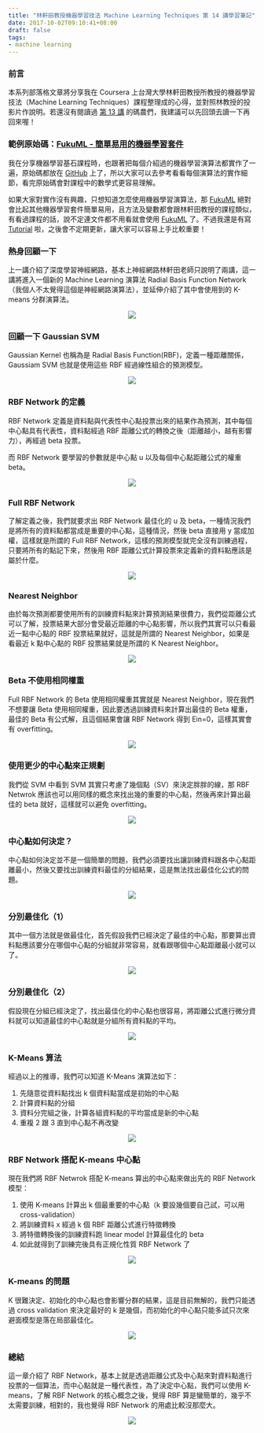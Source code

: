 ```yaml
---
title: "林軒田教授機器學習技法 Machine Learning Techniques 第 14 講學習筆記"
date: 2017-10-02T09:10:41+08:00
draft: false
tags:
- machine learning
---
```


### 前言

本系列部落格文章將分享我在 Coursera 上台灣大學林軒田教授所教授的機器學習技法（Machine Learning Techniques）課程整理成的心得，並對照林教授的投影片作說明。若還沒有閱讀過 [第 13 講](http://blog.fukuball.com/lin-xuan-tian-jiao-shou-ji-qi-xue-xi-ji-fa-machine-learning-techniques-di-13-jiang-xue-xi-bi-ji/) 的碼農們，我建議可以先回頭去讀一下再回來喔！

### 範例原始碼：[FukuML - 簡單易用的機器學習套件](https://github.com/fukuball/fuku-ml)

我在分享機器學習基石課程時，也跟著把每個介紹過的機器學習演算法都實作了一遍，原始碼都放在 [GitHub](https://github.com/fukuball/fuku-ml) 上了，所以大家可以去參考看看每個演算法的實作細節，看完原始碼會對課程中的數學式更容易理解。

如果大家對實作沒有興趣，只想知道怎麼使用機器學習演算法，那 [FukuML](https://github.com/fukuball/fuku-ml) 絕對會比起其他機器學習套件簡單易用，且方法及變數都會跟林軒田教授的課程類似，有看過課程的話，說不定連文件都不用看就會使用 [FukuML](https://github.com/fukuball/fuku-ml) 了。不過我還是有寫 [Tutorial](https://github.com/fukuball/FukuML-Tutorial) 啦，之後會不定期更新，讓大家可以容易上手比較重要！

### 熱身回顧一下

上一講介紹了深度學習神經網路，基本上神經網路林軒田老師只說明了兩講，這一講將進入一個新的 Machine Learning 演算法 Radial Basis Function Network（我個人不太覺得這個是神經網路演算法），並延伸介紹了其中會使用到的 K-means 分群演算法。

<p style="text-align:center">
    <img src="http://static.obeobe.com/image/blog-image/Machine-Learning-Techniques-14-01.png">
</p>

### 回顧一下 Gaussian SVM

Gaussian Kernel 也稱為是 Radial Basis Function(RBF)，定義一種距離關係，Gaussiam SVM 也就是使用這些 RBF 經過線性組合的預測模型。

<p style="text-align:center">
    <img src="http://static.obeobe.com/image/blog-image/Machine-Learning-Techniques-14-02.png">
</p>

### RBF Network 的定義

RBF Network 定義是資料點與代表性中心點投票出來的結果作為預測，其中每個中心點具有代表性，資料點經過 RBF 距離公式的轉換之後（距離越小，越有影響力），再經過 beta 投票。

而 RBF Network 要學習的參數就是中心點 u 以及每個中心點距離公式的權重 beta。

<p style="text-align:center">
    <img src="http://static.obeobe.com/image/blog-image/Machine-Learning-Techniques-14-04.png">
</p>

### Full RBF Network

了解定義之後，我們就要求出 RBF Network 最佳化的 u 及 beta，一種情況我們是將所有的資料點都當成是重要的中心點，這種情況，然後 beta 直接用 y 當成加權，這樣就是所謂的 Full RBF Network，這樣的預測模型就完全沒有訓練過程，只要將所有的點記下來，然後用 RBF 距離公式計算投票來定義新的資料點應該是屬於什麼。

<p style="text-align:center">
    <img src="http://static.obeobe.com/image/blog-image/Machine-Learning-Techniques-14-06.png">
</p>

### Nearest Neighbor

由於每次預測都要使用所有的訓練資料點來計算預測結果很費力，我們從距離公式可以了解，投票結果大部分會受最近距離的中心點影響，所以我們其實可以只看最近一點中心點的 RBF 投票結果就好，這就是所謂的 Nearest Neighbor，如果是看最近 k 點中心點的 RBF 投票結果就是所謂的 K Nearest Neighbor。

<p style="text-align:center">
    <img src="http://static.obeobe.com/image/blog-image/Machine-Learning-Techniques-14-07.png">
</p>

### Beta 不使用相同權重

Full RBF Network 的 Beta 使用相同權重其實就是 Nearest Neighbor，現在我們不想要讓 Beta 使用相同權重，因此要透過訓練資料來計算出最佳的 Beta 權重，最佳的 Beta 有公式解，且這個結果會讓 RBF Network 得到 Ein=0，這樣其實會有 overfitting。

<p style="text-align:center">
    <img src="http://static.obeobe.com/image/blog-image/Machine-Learning-Techniques-14-08.png">
</p>

### 使用更少的中心點來正規劃

我們從 SVM 中看到 SVM 其實只考慮了幾個點（SV）來決定胖胖的線，那 RBF Netwrok 應該也可以用同樣的概念來找出幾的重要的中心點，然後再來計算出最佳的 beta 就好，這樣就可以避免 overfitting。

<p style="text-align:center">
    <img src="http://static.obeobe.com/image/blog-image/Machine-Learning-Techniques-14-10.png">
</p>

### 中心點如何決定？

中心點如何決定並不是一個簡單的問題，我們必須要找出讓訓練資料跟各中心點距離最小，然後又要找出訓練資料最佳的分組結果，這是無法找出最佳化公式的問題。

<p style="text-align:center">
    <img src="http://static.obeobe.com/image/blog-image/Machine-Learning-Techniques-14-11.png">
</p>

### 分別最佳化（1）

其中一個方法就是做最佳化，首先假設我們已經決定了最佳的中心點，那要算出資料點應該要分在哪個中心點的分組就非常容易，就看跟哪個中心點距離最小就可以了。

<p style="text-align:center">
    <img src="http://static.obeobe.com/image/blog-image/Machine-Learning-Techniques-14-12.png">
</p>

### 分別最佳化（2）

假設現在分組已經決定了，找出最佳化的中心點也很容易，將距離公式進行微分資料就可以知道最佳的中心點就是分組所有資料點的平均。

<p style="text-align:center">
    <img src="http://static.obeobe.com/image/blog-image/Machine-Learning-Techniques-14-13.png">
</p>

### K-Means 算法

經過以上的推導，我們可以知道 K-Means 演算法如下：

1. 先隨意從資料點找出 k 個資料點當成是初始的中心點
2. 計算資料點的分組
3. 資料分完組之後，計算各組資料點的平均當成是新的中心點
4. 重複 2 跟 3 直到中心點不再改變

<p style="text-align:center">
    <img src="http://static.obeobe.com/image/blog-image/Machine-Learning-Techniques-14-14.png">
</p>

### RBF Network 搭配 K-means 中心點

現在我們將 RBF Netwrok 搭配 K-means 算出的中心點來做出先的 RBF Network 模型：

1. 使用 K-means 計算出 k 個最重要的中心點（k 要設幾個要自己試，可以用 cross-validation）
2. 將訓練資料 x 經過 k 個 RBF 距離公式進行特徵轉換
3. 將特徵轉換後的訓練資料跑 linear model 計算最佳化的 beta
4. 如此就得到了訓練完後具有正規化性質 RBF Network 了

<p style="text-align:center">
    <img src="http://static.obeobe.com/image/blog-image/Machine-Learning-Techniques-14-15.png">
</p>

### K-means 的問題

K 很難決定、初始化的中心點也會影響分群的結果，這是目前無解的，我們只能透過 cross validation 來決定最好的 k 是幾個，而初始化的中心點只能多試只次來避面模型是落在局部最佳化。

<p style="text-align:center">
    <img src="http://static.obeobe.com/image/blog-image/Machine-Learning-Techniques-14-16.png">
</p>

### 總結

這一章介紹了 RBF Network，基本上就是透過距離公式及中心點來對資料點進行投票的一個算法，而中心點就是一種代表性，為了決定中心點，我們可以使用 K-means，了解 RBF Network 的核心概念之後，覺得 RBF 算是蠻簡單的，幾乎不太需要訓練，相對的，我也覺得 RBF Network 的用處比較沒那麼大。

<p style="text-align:center">
    <img src="http://static.obeobe.com/image/blog-image/Machine-Learning-Techniques-14-17.png">
</p>
